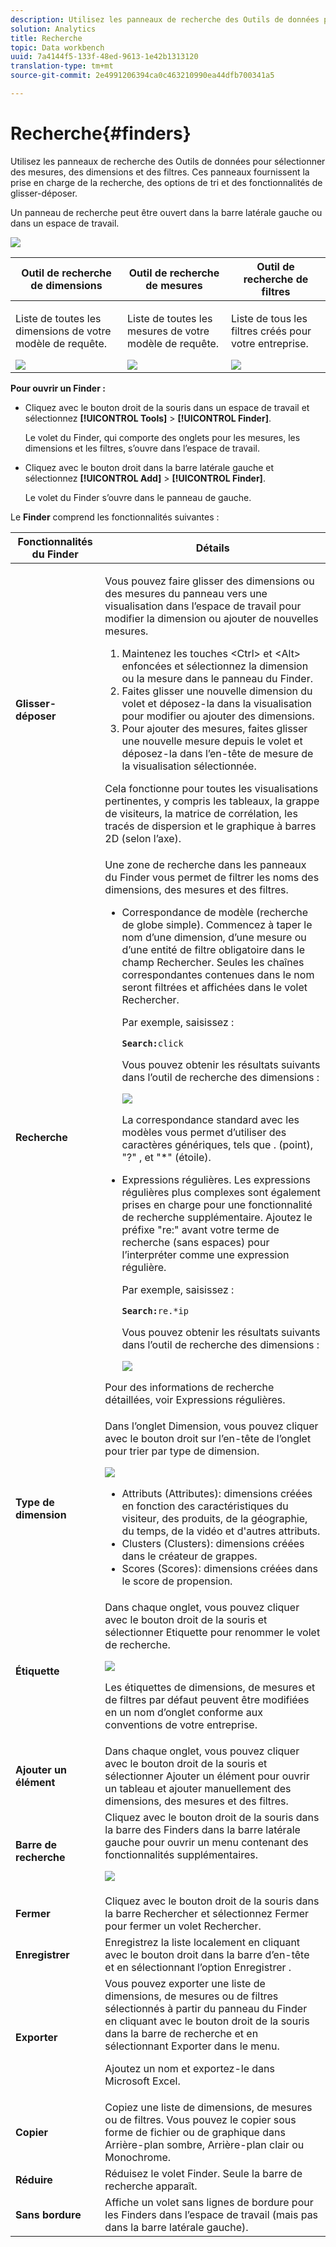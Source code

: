 ```yaml
---
description: Utilisez les panneaux de recherche des Outils de données pour sélectionner des mesures, des dimensions et des filtres. Ces panneaux fournissent la prise en charge de la recherche, des options de tri et des fonctionnalités de glisser-déposer.
solution: Analytics
title: Recherche
topic: Data workbench
uuid: 7a4144f5-133f-48ed-9613-1e42b1313120
translation-type: tm+mt
source-git-commit: 2e4991206394ca0c463210990ea44dfb700341a5

---
```



# Recherche{#finders}

Utilisez les panneaux de recherche des Outils de données pour sélectionner des mesures, des dimensions et des filtres. Ces panneaux fournissent la prise en charge de la recherche, des options de tri et des fonctionnalités de glisser-déposer.

Un panneau de recherche peut être ouvert dans la barre latérale gauche ou dans un espace de travail.

![](assets/query_entity_panel_main.png)

<table id="table_3E43DBA0646842898F14F31374F9E39C"> 
 <thead> 
  <tr> 
   <th colname="col1" class="entry"> Outil de recherche de dimensions </th> 
   <th colname="col2" class="entry"> Outil de recherche de mesures </th> 
   <th colname="col3" class="entry"> Outil de recherche de filtres </th> 
  </tr>
 </thead>
 <tbody> 
  <tr> 
   <td colname="col1"> <p>Liste de toutes les dimensions de votre modèle de requête. </p><img placement="break" id="image_D7D317D84C0843BE8D324E5B9F7AF20D" src="assets/query_entity_dim_panel.png" /> </td> 
   <td colname="col2"> <p>Liste de toutes les mesures de votre modèle de requête. </p><img placement="break" id="image_04553B2F2C6A48FE897B4EFF002BED59" src="assets/query_entity_metric_panel.png" /> </td> 
   <td colname="col3"> <p>Liste de tous les filtres créés pour votre entreprise. </p><img placement="break" id="image_920E72D795644634A82D1955CB64B355" src="assets/query_entity_filters_panel.png" /> </td> 
  </tr> 
 </tbody> 
</table>

**Pour ouvrir un Finder :**

* Cliquez avec le bouton droit de la souris dans un espace de travail et sélectionnez **[!UICONTROL Tools]** > **[!UICONTROL Finder]**.

   Le volet du Finder, qui comporte des onglets pour les mesures, les dimensions et les filtres, s’ouvre dans l’espace de travail.

* Cliquez avec le bouton droit dans la barre latérale gauche et sélectionnez **[!UICONTROL Add]** > **[!UICONTROL Finder]**.

   Le volet du Finder s’ouvre dans le panneau de gauche.

Le **Finder** comprend les fonctionnalités suivantes :

<table id="table_072047E919204577AE85789BAE0F4EE8"> 
 <thead> 
  <tr> 
   <th colname="col1" class="entry"> Fonctionnalités du Finder </th> 
   <th colname="col2" class="entry"> Détails </th> 
  </tr>
 </thead>
 <tbody> 
  <tr> 
   <td colname="col1"><b>Glisser-déposer</b> </td> 
   <td colname="col2"> <p> Vous pouvez faire glisser des dimensions ou des mesures du panneau vers une visualisation dans l’espace de travail pour modifier la dimension ou ajouter de nouvelles mesures. </p> 
    <ol id="ol_612DC76EC04C4FCE938B20B388C43CE8"> 
     <li id="li_7F73B781141E4B8CAE9800F580F62E44">Maintenez les touches <span class="uicontrol"> &lt;Ctrl&gt;</span> et <span class="uicontrol"> &lt;Alt&gt;</span> enfoncées et sélectionnez la dimension ou la mesure dans le panneau du Finder. </li> 
     <li id="li_631D57976F71415AA61F33EBBFDD128A">Faites glisser une nouvelle dimension du volet et déposez-la dans la visualisation pour modifier ou ajouter des dimensions. </li> 
     <li id="li_5329FB82225F46EBBE3A996A641058DE">Pour ajouter des mesures, faites glisser une nouvelle mesure depuis le volet et déposez-la dans l’en-tête de mesure de la visualisation sélectionnée. </li> 
    </ol> <p>Cela fonctionne pour toutes les visualisations pertinentes, y compris les tableaux, la grappe de visiteurs, la matrice de corrélation, les tracés de dispersion et le graphique à barres 2D (selon l’axe). </p> </td> 
  </tr> 
  <tr> 
   <td colname="col1"><b>Recherche</b> </td> 
   <td colname="col2">Une <span class="uicontrol"> zone de recherche</span> dans les panneaux du Finder vous permet de filtrer les noms des dimensions, des mesures et des filtres. 
    <ul id="ul_0F6F377E9906472E99008EBE7483F689"> 
     <li id="li_75857895EDB045C8B2960393854B257D"> <p>Correspondance de modèle (recherche de globe simple). Commencez à taper le nom d’une dimension, d’une mesure ou d’une entité de filtre obligatoire dans le champ Rechercher. Seules les chaînes correspondantes contenues dans le nom seront filtrées et affichées dans le volet Rechercher. </p> <p>Par exemple, saisissez : </p> <code><b>Search:</b>click</code> <p>Vous pouvez obtenir les résultats suivants dans l’outil de recherche des dimensions : </p> <p><img placement="break" id="image_7CBAAABA92BB47658B7F9F5C0263CF20" src="assets/finders_glob_search.png" /> </p> <p>La correspondance standard avec les modèles vous permet d’utiliser des caractères génériques, tels que . (point), "?" , et "*" (étoile). </p> </li> 
     <li id="li_044F9EC1399B44CD81E1852F85137704"> <p>Expressions régulières. Les expressions régulières plus complexes sont également prises en charge pour une fonctionnalité de recherche supplémentaire. Ajoutez le préfixe "re:" avant votre terme de recherche (sans espaces) pour l’interpréter comme une expression régulière. </p> <p>Par exemple, saisissez : </p> <code><b>Search:</b>re.*ip</code> <p>Vous pouvez obtenir les résultats suivants dans l’outil de recherche des dimensions : </p> <p><img placement="break" id="image_F47DB90B36504997AA1C509855B89A47" src="assets/finders_regex_search.png" /> </p> </li> 
    </ul> <p>Pour des informations de recherche détaillées, voir Expressions <a href="https://docs.adobe.com/content/help/en/data-workbench/using/dataset/c-reg-exp.html" format="http" scope="external"></a>régulières. </p> </td> 
  </tr> 
  <tr> 
   <td colname="col1"><b>Type de dimension</b> </td> 
   <td colname="col2">Dans l’onglet Dimension, vous pouvez cliquer avec le bouton droit sur l’en-tête de l’onglet pour trier par type de dimension. <p><img id="image_FB44D0F4D36B4AD7A6165E0432211AB6" placement="break" src="assets/query_entity_search_types.png" /> 
     <ul id="ul_D36B8474730F4859BC7AA015CC1B8EF0"> 
      <li id="li_4AE1D5699D0E45AF880A134F886B8B19">Attributs (Attributes): dimensions créées en fonction des caractéristiques du visiteur, des produits, de la géographie, du temps, de la vidéo et d'autres attributs. </li> 
      <li id="li_0B2A08F8CBE94356AC506F95DC268C47">Clusters (Clusters): dimensions créées dans le créateur de grappes. </li> 
      <li id="li_4BC3396A680B49A4B6BDAAD066826864">Scores (Scores): dimensions créées dans le score de propension. </li> 
     </ul> </p> </td> 
  </tr> 
  <tr> 
   <td colname="col1"><b>Étiquette</b> </td> 
   <td colname="col2">Dans chaque onglet, vous pouvez cliquer avec le bouton droit de la souris et sélectionner Etiquette <span class="uicontrol"></span> pour renommer le volet de recherche. <p><img placement="break" id="image_F61C57F6548646069242DFB2490C67B9" src="assets/label_change.png" /> </p> <p>Les étiquettes de dimensions, de mesures et de filtres par défaut peuvent être modifiées en un nom d’onglet conforme aux conventions de votre entreprise. </p> </td> 
  </tr> 
  <tr> 
   <td colname="col1"><b>Ajouter un élément</b> </td> 
   <td colname="col2">Dans chaque onglet, vous pouvez cliquer avec le bouton droit de la souris et sélectionner <span class="uicontrol"> Ajouter un élément</span> pour ouvrir un tableau et ajouter manuellement des dimensions, des mesures et des filtres. </td> 
  </tr> 
  <tr> 
   <td colname="col1"><b>Barre de recherche</b> </td> 
   <td colname="col2">Cliquez avec le bouton droit de la souris dans la barre des <span class="uicontrol"> Finders</span> dans la barre latérale gauche pour ouvrir un menu contenant des fonctionnalités supplémentaires. <p><img placement="break" id="image_4DA4930294B84308A1E627C828C35663" src="assets/finders_menu.png" /> </p> </td> 
  </tr> 
  <tr> 
   <td colname="col1"><b>Fermer</b> </td> 
   <td colname="col2">Cliquez avec le bouton droit de la souris dans la barre <span class="uicontrol"> Rechercher</span> et sélectionnez <span class="uicontrol"> Fermer</span> pour fermer un volet Rechercher. </td> 
  </tr> 
  <tr> 
   <td colname="col1"><b>Enregistrer</b> </td> 
   <td colname="col2">Enregistrez la liste localement en cliquant avec le bouton droit dans la barre d’en-tête et en sélectionnant l’option <span class="uicontrol"> Enregistrer</span> . </td> 
  </tr> 
  <tr> 
   <td colname="col1"><b>Exporter</b> </td> 
   <td colname="col2">Vous pouvez exporter une liste de dimensions, de mesures ou de filtres sélectionnés à partir du panneau du Finder en cliquant avec le bouton droit de la souris dans la barre de recherche et en sélectionnant <span class="uicontrol"> Exporter</span> dans le menu. <p> Ajoutez un nom et exportez-le dans Microsoft Excel. </p> </td> 
  </tr> 
  <tr> 
   <td colname="col1"><b>Copier</b> </td> 
   <td colname="col2"> Copiez une liste de dimensions, de mesures ou de filtres. Vous pouvez le copier sous forme de fichier ou de graphique dans Arrière-plan sombre, Arrière-plan clair ou Monochrome. </td> 
  </tr> 
  <tr> 
   <td colname="col1"><b>Réduire</b> </td> 
   <td colname="col2"> Réduisez le volet Finder. Seule la barre de recherche apparaît. </td> 
  </tr> 
  <tr> 
   <td colname="col1"><b>Sans bordure</b> </td> 
   <td colname="col2"> Affiche un volet sans lignes de bordure pour les Finders dans l’espace de travail (mais pas dans la barre latérale gauche). </td> 
  </tr> 
 </tbody> 
</table>

